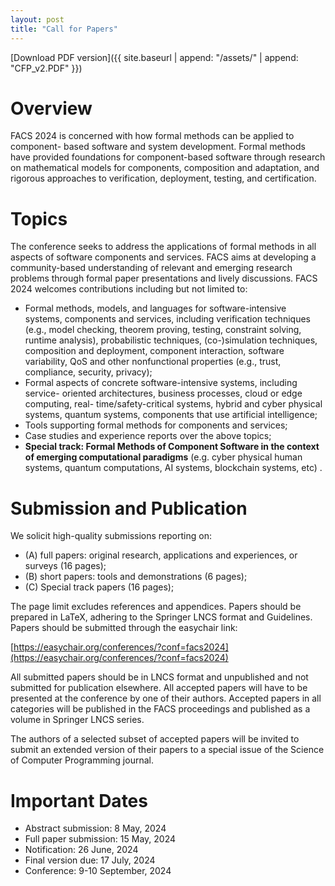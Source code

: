 ```yaml
---
layout: post
title: "Call for Papers"
---
```


[Download PDF version]({{ site.baseurl | append: "/assets/" | append: "CFP_v2.PDF" }})

# Overview

FACS 2024 is concerned with how formal methods can be applied to component-
based software and system development. Formal methods have provided
foundations for component-based software through research on mathematical
models for components, composition and adaptation, and rigorous approaches
to verification, deployment, testing, and certification.

# Topics

The conference seeks to address the applications of formal methods in all
aspects of software components and services. FACS aims at developing a
community-based understanding of relevant and emerging research problems
through formal paper presentations and lively discussions. FACS 2024
welcomes contributions including but not limited to:

- Formal methods, models, and languages for software-intensive systems,
  components and services, including verification techniques (e.g., model
  checking, theorem proving, testing, constraint solving, runtime analysis),
  probabilistic techniques, (co-)simulation techniques, composition and
  deployment, component interaction, software variability, QoS and other
  nonfunctional properties (e.g., trust, compliance, security, privacy);
- Formal aspects of concrete software-intensive systems, including service-
  oriented architectures, business processes, cloud or edge computing, real-
  time/safety-critical systems, hybrid and cyber physical systems, quantum
  systems, components that use artificial intelligence;
- Tools supporting formal methods for components and services;
- Case studies and experience reports over the above topics;
- **Special track: Formal Methods of Component Software in the context of
  emerging computational paradigms** (e.g. cyber physical human systems,
  quantum computations, AI systems, blockchain systems, etc) .

# Submission and Publication
 
We solicit high-quality submissions reporting on:

- (A) full papers: original research, applications and experiences, or
	surveys (16 pages);
- (B) short papers: tools and demonstrations (6 pages);
- (C) Special track papers (16 pages);

The page limit excludes references and appendices. Papers should be prepared
in LaTeX, adhering to the Springer LNCS format and Guidelines. Papers should
be submitted through the easychair link:

[https://easychair.org/conferences/?conf=facs2024](https://easychair.org/conferences/?conf=facs2024)

All submitted papers should be in LNCS format and unpublished and not
submitted for publication elsewhere. All accepted papers will have to be
presented at the conference by one of their authors. Accepted papers in
all categories will be published in the FACS proceedings and published
as a volume in Springer LNCS series.

The authors of a selected subset of accepted papers will be invited to
submit an extended version of their papers to a special issue of the Science
of Computer Programming journal.

# Important Dates

- Abstract submission: 8 May, 2024
- Full paper submission: 15 May, 2024
- Notification: 26 June, 2024
- Final version due: 17 July, 2024
- Conference: 9-10 September, 2024